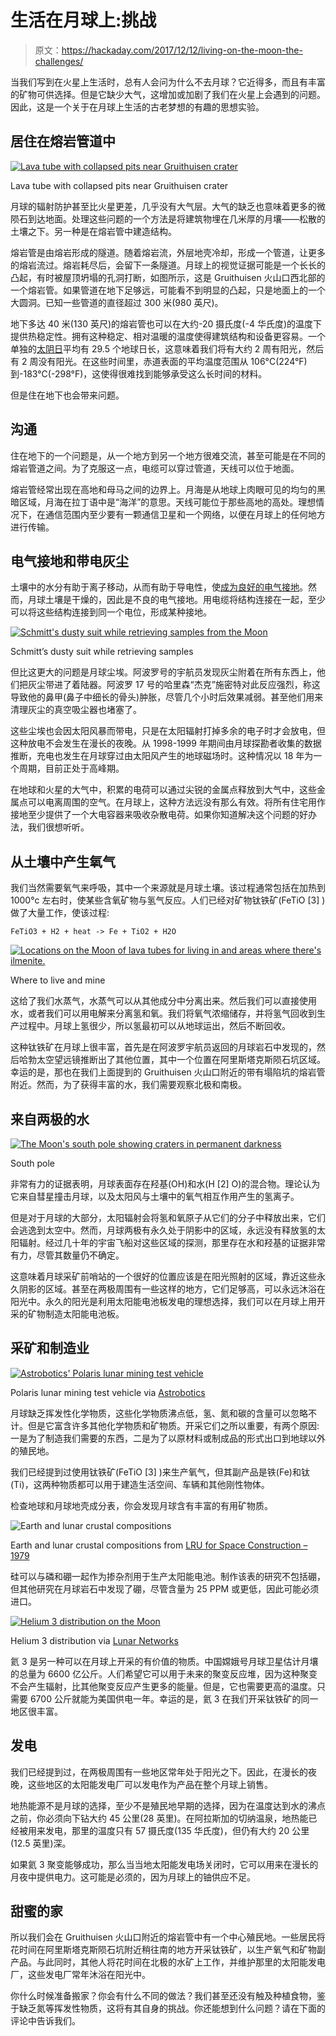 # 生活在月球上:挑战

> 原文：<https://hackaday.com/2017/12/12/living-on-the-moon-the-challenges/>

当我们写到在火星上生活时，总有人会问为什么不去月球？它近得多，而且有丰富的矿物可供选择。但是它缺少大气，这增加或加剧了我们在火星上会遇到的问题。因此，这是一个关于在月球上生活的古老梦想的有趣的思想实验。

## 居住在熔岩管道中

[![Lava tube with collapsed pits near Gruithuisen crater](img/2c6748dfbff5d85fc98e25a32398d267.png)](https://hackaday.com/wp-content/uploads/2017/12/lunar_collapse_pits.jpg)

Lava tube with collapsed pits near Gruithuisen crater

月球的辐射防护甚至比火星更差，几乎没有大气层。大气的缺乏也意味着更多的微陨石到达地面。处理这些问题的一个方法是将建筑物埋在几米厚的月壤——松散的土壤之下。另一种是在熔岩管中建造结构。

熔岩管是由熔岩形成的隧道。随着熔岩流，外层地壳冷却，形成一个管道，让更多的熔岩流过。熔岩耗尽后，会留下一条隧道。月球上的视觉证据可能是一个长长的凸起，有时被屋顶坍塌的孔洞打断，如图所示，这是 Gruithuisen 火山口西北部的一个熔岩管。如果管道在地下足够远，可能看不到明显的凸起，只是地面上的一个大圆洞。已知一些管道的直径超过 300 米(980 英尺)。

地下多达 40 米(130 英尺)的熔岩管也可以在大约-20 摄氏度(-4 华氏度)的温度下提供热稳定性。拥有这种稳定、相对温暖的温度使得建筑结构和设备更容易。一个单独的[太阴日](https://en.wikipedia.org/wiki/Lunar_day)平均有 29.5 个地球日长，这意味着我们将有大约 2 周有阳光，然后有 2 周没有阳光。在这些时间里，赤道表面的平均温度范围从 106°C(224°F)到-183°C(-298°F)，这使得很难找到能够承受这么长时间的材料。

但是住在地下也会带来问题。

## 沟通

住在地下的一个问题是，从一个地方到另一个地方很难交流，甚至可能是在不同的熔岩管道之间。为了克服这一点，电缆可以穿过管道，天线可以位于地面。

熔岩管经常出现在高地和母马之间的边界上。月海是从地球上肉眼可见的均匀的黑暗区域，月海在拉丁语中是“海洋”的意思。天线可能位于那些高地的高处。理想情况下，在通信范围内至少要有一颗通信卫星和一个网络，以便在月球上的任何地方进行传输。

## 电气接地和带电灰尘

土壤中的水分有助于离子移动，从而有助于导电性，使[成为良好的电气接地](https://hackaday.com/2017/07/25/earth-ground-and-the-grid/)。然而，月球土壤是干燥的，因此是不良的电气接地。用电缆将结构连接在一起，至少可以将这些结构连接到同一个电位，形成某种接地。

[![Schmitt's dusty suit while retrieving samples from the Moon](img/d58d696e8d6c532431f65e2d83d515b3.png)](https://hackaday.com/wp-content/uploads/2017/12/harrison_schmitt_apollo_17_retrieving_samples_as17-145-22157_cr.jpg)

Schmitt’s dusty suit while retrieving samples

但比这更大的问题是月球尘埃。阿波罗号的宇航员发现灰尘附着在所有东西上，他们把灰尘带进了着陆器。阿波罗 17 号的哈里森“杰克”施密特对此反应强烈，称这导致他的鼻甲(鼻子中细长的骨头)肿胀，尽管几个小时后效果减弱。甚至他们用来清理灰尘的真空吸尘器也堵塞了。

这些尘埃也会因太阳风暴而带电，只是在太阳辐射打掉多余的电子时才会放电，但这种放电不会发生在漫长的夜晚。从 1998-1999 年期间由月球探勘者收集的数据推断，充电也发生在月球穿过由太阳风产生的地球磁场时。这种情况以 18 年为一个周期，目前正处于高峰期。

在地球和火星的大气中，积累的电荷可以通过尖锐的金属点释放到大气中，这些金属点可以电离周围的空气。在月球上，这种方法远没有那么有效。将所有住宅用作接地至少提供了一个大电容器来吸收杂散电荷。如果你知道解决这个问题的好办法，我们很想听听。

## 从土壤中产生氧气

我们当然需要氧气来呼吸，其中一个来源就是月球土壤。该过程通常包括在加热到 1000°c 左右时，使某些含氧矿物与氢气反应。人们已经对矿物钛铁矿(FeTiO [3] )做了大量工作，使该过程:

```
FeTiO3 + H2 + heat -> Fe + TiO2 + H2O

```

[![Locations on the Moon of lava tubes for living in and areas where there's ilmenite.](img/20c51ecb091cf38e481e6af8e5b4f3b4.png)](https://hackaday.com/wp-content/uploads/2017/12/lro_wac_nearside_mosaic_an1.png)

Where to live and mine

这给了我们水蒸气，水蒸气可以从其他成分中分离出来。然后我们可以直接使用水，或者我们可以用电解来分离氢和氧。我们将氧气浓缩储存，并将氢气回收到生产过程中。月球上氢很少，所以氢最初可以从地球运出，然后不断回收。

这种钛铁矿在月球上很丰富，首先是在阿波罗宇航员返回的月球岩石中发现的，然后哈勃太空望远镜推断出了其他位置，其中一个位置在阿里斯塔克斯陨石坑区域。幸运的是，那也在我们上面提到的 Gruithuisen 火山口附近的带有塌陷坑的熔岩管附近。然而，为了获得丰富的水，我们需要观察北极和南极。

## 来自两极的水

[![The Moon's south pole showing craters in permanent darkness](img/b8d883ab0e2d5b48903ac70202e74b6e.png)](https://hackaday.com/wp-content/uploads/2017/12/lro_wac_south_pole_mosaic.jpg)

South pole

非常有力的证据表明，月球表面存在羟基(OH)和水(H [2] O)的混合物。理论认为它来自彗星撞击月球，以及太阳风与土壤中的氧气相互作用产生的氢离子。

但是对于月球的大部分，太阳辐射会将氢和氧原子从它们的分子中释放出来，它们会逃逸到太空中。然而，月球两极有永久处于阴影中的区域，永远没有释放氢的太阳辐射。经过几十年的宇宙飞船对这些区域的探测，那里存在水和羟基的证据非常有力，尽管其数量仍不确定。

这意味着月球采矿前哨站的一个很好的位置应该是在阳光照射的区域，靠近这些永久阴影的区域。甚至在两极周围有一些这样的地方，它们足够高，可以永远沐浴在阳光中。永久的阳光是利用太阳能电池板发电的理想选择，我们可以在月球上用开采的矿物制造太阳能电池板。

## 采矿和制造业

[![Astrobotics' Polaris lunar mining test vehicle](img/f89dea7225a3e4bd3e9b9d932fd36d60.png)](https://hackaday.com/wp-content/uploads/2017/12/astrobotics_polaris_test_vehicle.jpg)

Polaris lunar mining test vehicle via [Astrobotics](https://www.youtube.com/watch?v=bzY3M3tYLHk)

月球缺乏挥发性化学物质，这些化学物质沸点低，氢、氮和碳的含量可以忽略不计。但是它富含许多其他化学物质和矿物质。开采它们之所以重要，有两个原因:一是为了制造我们需要的东西，二是为了以原材料或制成品的形式出口到地球以外的殖民地。

我们已经提到过使用钛铁矿(FeTiO [3] )来生产氧气，但其副产品是铁(Fe)和钛(Ti)，这两种物质都可以用于建造生活空间、车辆和其他刚性物体。

检查地球和月球地壳成分表，你会发现月球含有丰富的有用矿物质。

![Earth and lunar crustal compositions](img/de23a581e6239c8e859965ebd7e6a0ec.png)

Earth and lunar crustal compositions from [LRU for Space Construction – 1979](http://www.nss.org/settlement/spaceresources/1979-LunarResourcesUtilization2-Results.pdf)

硅可以与磷和硼一起作为掺杂剂用于生产太阳能电池。制作该表的研究不包括硼，但其他研究在月球岩石中发现了硼，尽管含量为 25 PPM 或更低，因此可能必须进口。

[![Helium 3 distribution on the Moon](img/1076d6acd6ffbb941b7591ed1b01b4ca.png)](https://hackaday.com/wp-content/uploads/2017/12/he-3-chang-e-201012-798x473.png)

Helium 3 distribution via [Lunar Networks](http://lunarnetworks.blogspot.ca/2010/12/change-1-maps-moons-helium-3-inventory.html)

氦 3 是另一种可以在月球上开采的有价值的物质。中国嫦娥号月球卫星估计月壤的总量为 6600 亿公斤。人们希望它可以用于未来的聚变反应堆，因为这种聚变不会产生辐射，比其他聚变反应产生更多的能量。但是，它也需要更高的温度。只需要 6700 公斤就能为美国供电一年。幸运的是，氦 3 在我们开采钛铁矿的同一地区很丰富。

## 发电

我们已经提到过，在两极周围有一些地区常年处于阳光之下。因此，在漫长的夜晚，这些地区的太阳能发电厂可以发电作为产品在整个月球上销售。

地热能源不是月球的选择，至少不是殖民地早期的选择，因为在温度达到水的沸点之前，你必须向下钻大约 45 公里(28 英里)。在阿拉斯加的切纳温泉，地热能已经被用来发电，那里的温度只有 57 摄氏度(135 华氏度)，但仍有大约 20 公里(12.5 英里)深。

如果氦 3 聚变能够成功，那么当当地太阳能发电场关闭时，它可以用来在漫长的月夜中提供电力。这可能是必须的，因为月球上的铀供应不足。

## 甜蜜的家

所以我们会在 Gruithuisen 火山口附近的熔岩管中有一个中心殖民地。一些居民将花时间在阿里斯塔克斯陨石坑附近稍往南的地方开采钛铁矿，以生产氧气和矿物副产品。与此同时，其他人将花时间在北极的水矿上工作，并维护那里的太阳能发电厂，这些发电厂常年沐浴在阳光中。

你什么时候准备搬家？你会有什么不同的做法？我们甚至还没有触及种植食物，鉴于缺乏氮等挥发性物质，这将有其自身的挑战。你还能想到什么问题？请在下面的评论中告诉我们。